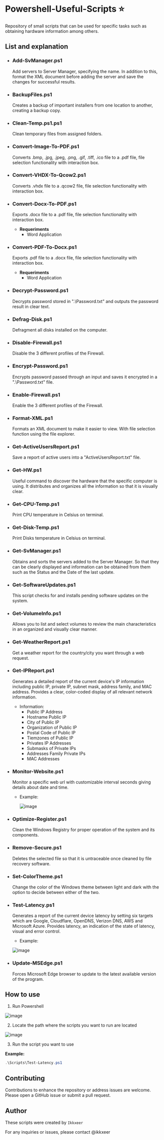 # Powershell-Useful-Scripts ⭐
Repository of small scripts that can be used for specific tasks such as obtaining hardware information among others.


## List and explanation 

- ### Add-SvManager.ps1
  Add servers to Server Manager, specifying the name.
  In addition to this, format the XML document before adding the server and save the changes for successful results.

- ### BackupFiles.ps1
  Creates a backup of important installers from one location to another, creating a backup copy.

- ### Clean-Temp.ps1.ps1
  Clean temporary files from assigned folders.

- ### Convert-Image-To-PDF.ps1
  Converts .bmp, .jpg, .jpeg, .png, .gif, .tiff, .ico file to a .pdf file, file selection functionality with interaction box.

- ### Convert-VHDX-To-Qcow2.ps1
  Converts .vhdx file to a .qcow2 file, file selection functionality with interaction box.

- ### Convert-Docx-To-PDF.ps1
  Exports .docx file to a .pdf file, file selection functionality with interaction box.

  - **Requeriments**
    - Word Application
   
- ### Convert-PDF-To-Docx.ps1
  Exports .pdf file to a .docx file, file selection functionality with interaction box.

  - **Requeriments**
    - Word Application

- ### Decrypt-Password.ps1
  Decrypts password stored in ".\Password.txt" and outputs the password result in clear text.

- ### Defrag-Disk.ps1
  Defragment all disks installed on the computer.

- ### Disable-Firewall.ps1
  Disable the 3 different profiles of the Firewall.

- ### Encrypt-Password.ps1
  Encrypts password passed through an input and saves it encrypted in a ".\Password.txt" file.

- ### Enable-Firewall.ps1
  Enable the 3 different profiles of the Firewall.
  
- ### Format-XML.ps1
  Formats an XML document to make it easier to view.
  With file selection function using the file explorer.

- ### Get-ActiveUsersReport.ps1
  Save a report of active users into a "ActiveUsersReport.txt" file.

- ### Get-HW.ps1
  Useful command to discover the hardware that the specific computer is using.
  It distributes and organizes all the information so that it is visually clear.

- ### Get-CPU-Temp.ps1
  Print CPU temperature in Celsius on terminal.

- ### Get-Disk-Temp.ps1
  Print Disks temperature in Celsius on terminal.
  
- ### Get-SvManager.ps1
  Obtains and sorts the servers added to the Server Manager.
  So that they can be clearly displayed and information can be obtained from them such as the Status and the Date of the last update.

- ### Get-SoftwareUpdates.ps1
  This script checks for and installs pending software updates on the system.

- ### Get-VolumeInfo.ps1
  Allows you to list and select volumes to review the main characteristics in an organized and visually clear manner.

- ### Get-WeatherReport.ps1
  Get a weather report for the country/city you want through a web request.
  
- ### Get-IPReport.ps1
  Generates a detailed report of the current device's IP information including public IP, private IP, subnet mask, address family, and MAC address.
  Provides a clear, color-coded display of all relevant network information.
  
  - Information:
    - Public IP Address
    - Hostname Public IP
    - City of Public IP
    - Organization of Public IP
    - Postal Code of Public IP
    - Tiemzones of Public IP
    - Privates IP Addresses
    - Submasks of Private IPs
    - Addresses Family Private IPs
    - MAC Addresses
  
- ### Monitor-Website.ps1
  Monitor a specific web url with customizable interval seconds giving details about date and time.

  - Example:
 
    ![image](https://github.com/user-attachments/assets/b7ffaf31-ca1c-40bb-82b4-885e406951a4)

- ### Optimize-Register.ps1
  Clean the Windows Registry for proper operation of the system and its components.

- ### Remove-Secure.ps1
  Deletes the selected file so that it is untraceable once cleaned by file recovery software.
  
- ### Set-ColorTheme.ps1
  Change the color of the Windows theme between light and dark with the option to decide between either of the two.

- ### Test-Latency.ps1
  Generates a report of the current device latency by setting six targets which are Google, Cloudflare, OpenDNS, Verizon DNS, AWS and Microsoft Azure.
  Provides latency, an indication of the state of latency, visual and error control.

  - Example:

  ![image](https://github.com/user-attachments/assets/ef2a0d74-51fd-45bd-b000-6c07fb7d10a7)

- ### Update-MSEdge.ps1
  Forces Microsoft Edge browser to update to the latest available version of the program.


## How to use
1. Run Powershell
   
![image](https://github.com/user-attachments/assets/6944f1c9-fd6f-4148-bcce-1ed0518726b3)

2. Locate the path where the scripts you want to run are located
   
![image](https://github.com/user-attachments/assets/e5df0556-6f06-4f29-9141-a36c237bd979)

3. Run the script you want to use

**Example:**
  ```powershell
.\Scripts\Test-Latency.ps1
````

## Contributing
Contributions to enhance the repository or address issues are welcome. Please open a GitHub issue or submit a pull request.

## Author

These scripts were created by ``Ikkxeer``

For any inquiries or issues, please contact @ikkxeer
